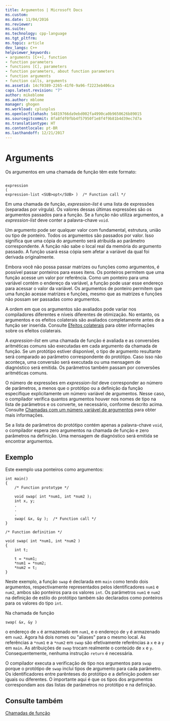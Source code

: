 ```yaml
---
title: Argumentos | Microsoft Docs
ms.custom: 
ms.date: 11/04/2016
ms.reviewer: 
ms.suite: 
ms.technology: cpp-language
ms.tgt_pltfrm: 
ms.topic: article
dev_langs: C++
helpviewer_keywords:
- arguments [C++], function
- function parameters
- functions [C], parameters
- function parameters, about function parameters
- function arguments
- function calls, arguments
ms.assetid: 14cf0389-2265-41f0-9a96-f2223eb406ca
caps.latest.revision: "7"
author: mikeblome
ms.author: mblome
manager: ghogen
ms.workload: cplusplus
ms.openlocfilehash: 54819766da9ebd002fa4990ca0b9650626b89015
ms.sourcegitcommit: 8fa8fdf0fbb4f57950f1e8f4f9b81b4d39ec7d7a
ms.translationtype: HT
ms.contentlocale: pt-BR
ms.lasthandoff: 12/21/2017
---
```

# <a name="arguments"></a>Arguments
Os argumentos em uma chamada de função têm este formato:  
  
```  
  
expression  
(  
expression-list <SUB>opt</SUB> )  /* Function call */  
```  
  
 Em uma chamada de função, *expression-list* é uma lista de expressões (separadas por vírgula). Os valores dessas últimas expressões são os argumentos passados para a função. Se a função não utiliza argumentos, a *expression-list* deve conter a palavra-chave `void`.  
  
 Um argumento pode ser qualquer valor com fundamental, estrutura, união ou tipo de ponteiro. Todos os argumentos são passados por valor. Isso significa que uma cópia do argumento será atribuída ao parâmetro correspondente. A função não sabe o local real da memória do argumento passado. A função usará essa cópia sem afetar a variável da qual foi derivada originalmente.  
  
 Embora você não possa passar matrizes ou funções como argumentos, é possível passar ponteiros para esses itens. Os ponteiros permitem que uma função acesse um valor por referência. Como um ponteiro para uma variável contém o endereço da variável, a função pode usar esse endereço para acessar o valor da variável. Os argumentos de ponteiro permitem que uma função acesse matrizes e funções, mesmo que as matrizes e funções não possam ser passadas como argumentos.  
  
 A ordem em que os argumentos são avaliados pode variar nos compiladores diferentes e níveis diferentes de otimização. No entanto, os argumentos e os efeitos colaterais são avaliados completamente antes de a função ser inserida. Consulte [Efeitos colaterais](../c-language/side-effects.md) para obter informações sobre os efeitos colaterais.  
  
 A *expression-list* em uma chamada de função é avaliada e as conversões aritméticas comuns são executadas em cada argumento da chamada de função. Se um protótipo estiver disponível, o tipo de argumento resultante será comparado ao parâmetro correspondente do protótipo. Caso isso não aconteça, uma conversão será executada ou uma mensagem de diagnóstico será emitida. Os parâmetros também passam por conversões aritméticas comuns.  
  
 O número de expressões em *expression-list* deve corresponder ao número de parâmetros, a menos que o protótipo ou a definição da função especifique explicitamente um número variável de argumentos. Nesse caso, o compilador verifica quantos argumentos houver nos nomes de tipo na lista de parâmetros e os converte, se necessário, conforme descrito acima. Consulte [Chamadas com um número variável de argumentos](../c-language/calls-with-a-variable-number-of-arguments.md) para obter mais informações.  
  
 Se a lista de parâmetros do protótipo contém apenas a palavra-chave `void`, o compilador espera zero argumentos na chamada de função e zero parâmetros na definição. Uma mensagem de diagnóstico será emitida se encontrar argumentos.  
  
## <a name="example"></a>Exemplo  
 Este exemplo usa ponteiros como argumentos:  
  
```  
int main()  
{  
    /* Function prototype */  
  
    void swap( int *num1, int *num2 );  
    int x, y;  
    .  
    .  
    .  
    swap( &x, &y );  /* Function call */  
}  
  
/* Function definition */  
  
void swap( int *num1, int *num2 )  
{  
    int t;  
  
    t = *num1;  
    *num1 = *num2;  
    *num2 = t;  
}  
```  
  
 Neste exemplo, a função `swap` é declarada em `main` como tendo dois argumentos, respectivamente representados pelos identificadores `num1` e `num2`, ambos são ponteiros para os valores `int`. Os parâmetros `num1` e `num2` na definição de estilo do protótipo também são declarados como ponteiros para os valores do tipo `int`.  
  
 Na chamada de função  
  
```  
swap( &x, &y )  
```  
  
 o endereço de `x` é armazenado em `num1`, e o endereço de `y` é armazenado em `num2`. Agora há dois nomes ou "aliases" para o mesmo local. As referências a `*num1` e a `*num2` em `swap` são efetivamente referências a `x` e a `y` em `main`. As atribuições de `swap` trocam realmente o conteúdo de `x` e `y`. Consequentemente, nenhuma instrução `return` é necessária.  
  
 O compilador executa a verificação de tipo nos argumentos para `swap` porque o protótipo de `swap` inclui tipos de argumento para cada parâmetro. Os identificadores entre parênteses do protótipo e a definição podem ser iguais ou diferentes. O importante aqui é que os tipos dos argumentos correspondam aos das listas de parâmetros no protótipo e na definição.  
  
## <a name="see-also"></a>Consulte também  
 [Chamadas de função](../c-language/function-calls.md)